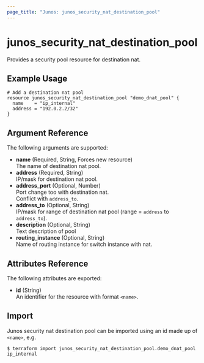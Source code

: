 ```yaml
---
page_title: "Junos: junos_security_nat_destination_pool"
---
```


# junos_security_nat_destination_pool

Provides a security pool resource for destination nat.

## Example Usage

```hcl
# Add a destination nat pool
resource junos_security_nat_destination_pool "demo_dnat_pool" {
  name    = "ip_internal"
  address = "192.0.2.2/32"
}
```

## Argument Reference

The following arguments are supported:

- **name** (Required, String, Forces new resource)  
  The name of destination nat pool.
- **address** (Required, String)  
  IP/mask for destination nat pool.
- **address_port** (Optional, Number)  
  Port change too with destination nat.  
  Conflict with `address_to`.
- **address_to** (Optional, String)  
  IP/mask for range of destination nat pool (range = `address` to `address_to`).
- **description** (Optional, String)  
  Text description of pool
- **routing_instance** (Optional, String)  
  Name of routing instance for switch instance with nat.

## Attributes Reference

The following attributes are exported:

- **id** (String)  
  An identifier for the resource with format `<name>`.

## Import

Junos security nat destination pool can be imported using an id made up of `<name>`, e.g.

```shell
$ terraform import junos_security_nat_destination_pool.demo_dnat_pool ip_internal
```
